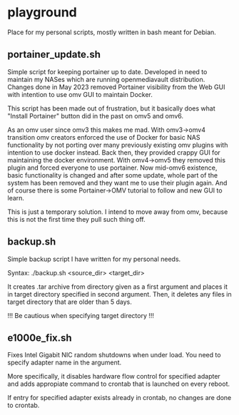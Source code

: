 # playground
Place for my personal scripts, mostly written in bash meant for Debian.

## portainer_update.sh
Simple script for keeping portainer up to date.
Developed in need to maintain my NASes which are running openmediavault distribution. Changes done in May 2023 removed Portainer visibility from the Web GUI with intention to use omv GUI to maintain Docker.

This script has been made out of frustration, but it basically does what "Install Portainer" button did in the past on omv5 and omv6.

As an omv user since omv3 this makes me mad. With omv3->omv4 transition omv creators enforced the use of Docker for basic NAS functionality by not porting over many previously existing omv plugins with intention to use docker instead. Back then, they provided crappy GUI for maintaining the docker environment. With omv4->omv5 they removed this plugin and forced everyone to use portainer. Now mid-omv6 existence, basic functionality is changed and after some update, whole part of the system has been removed and they want me to use their plugin again. And of course there is some Portainer->OMV tutorial to follow and new GUI to learn.

This is just a temporary solution. I intend to move away from omv, because this is not the first time they pull such thing off.

## backup.sh
Simple backup script I have written for my personal needs.

Syntax: ./backup.sh <source_dir> <target_dir>

It creates .tar archive from directory given as a first argument and places it in target directory specified in second argument. Then, it deletes any files in target directory that are older than 5 days.

!!! Be cautious when specifying target directory !!!

## e1000e_fix.sh
Fixes Intel Gigabit NIC random shutdowns when under load. You need to specify adapter name in the argument.

More specifically, it disables hardware flow control for specified adapter and adds appropiate command to crontab that is launched on every reboot.

If entry for specified adapter exists already in crontab, no changes are done to crontab.
